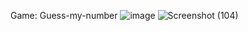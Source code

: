 Game: Guess-my-number
![image](https://user-images.githubusercontent.com/104270898/210797019-8b52ce75-b3fc-4ba5-b9fc-8460edb57a66.png)
![Screenshot (104)](https://user-images.githubusercontent.com/104270898/210797745-0d02796f-5524-4b8a-8f61-c708a589f77a.png)
